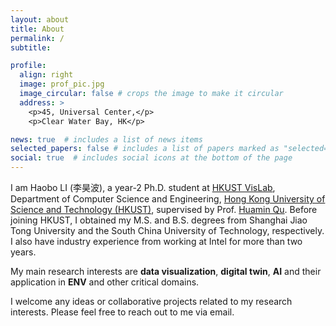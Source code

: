 ```yaml
---
layout: about
title: About
permalink: /
subtitle: 

profile:
  align: right
  image: prof_pic.jpg
  image_circular: false # crops the image to make it circular
  address: >
    <p>45, Universal Center,</p>
    <p>Clear Water Bay, HK</p>

news: true  # includes a list of news items
selected_papers: false # includes a list of papers marked as "selected={true}"
social: true  # includes social icons at the bottom of the page
---
```


I am Haobo LI (李昊波), a year-2 Ph.D. student at [HKUST VisLab](http://vis.cse.ust.hk/), Department of Computer Science and Engineering, [Hong Kong University of Science and Technology (HKUST)](https://hkust.edu.hk/), supervised by Prof. [Huamin Qu](http://www.huamin.org/). Before joining HKUST, I obtained my M.S. and B.S. degrees from Shanghai Jiao Tong University and the South China University of Technology, respectively. I also have industry experience from working at Intel for more than two years.

My main research interests are **data visualization**, **digital twin**, **AI** and their application in **ENV** and other critical domains.

I welcome any ideas or collaborative projects related to my research interests. Please feel free to reach out to me via email.

[//]: # (Put your address / P.O. box / other info right below your picture. You can also disable any these elements by editing `profile` property of the YAML header of your `_pages/about.md`. Edit `_bibliography/papers.bib` and Jekyll will render your [publications page]&#40;/al-folio/publications/&#41; automatically.)

[//]: # (Link to your social media connections, too. This theme is set up to use [Font Awesome icons]&#40;http://fortawesome.github.io/Font-Awesome/&#41; and [Academicons]&#40;https://jpswalsh.github.io/academicons/&#41;, like the ones below. Add your Facebook, Twitter, LinkedIn, Google Scholar, or just disable all of them.)
